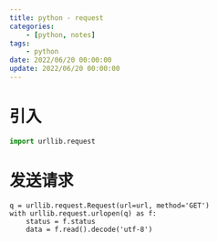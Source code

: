 ```yaml
---
title: python - request
categories: 
	- [python, notes]
tags:
	- python
date: 2022/06/20 00:00:00
update: 2022/06/20 00:00:00
---
```


# 引入

```python
import urllib.request
```

# 发送请求

```shell
q = urllib.request.Request(url=url, method='GET')
with urllib.request.urlopen(q) as f:
	status = f.status
	data = f.read().decode('utf-8')
```

